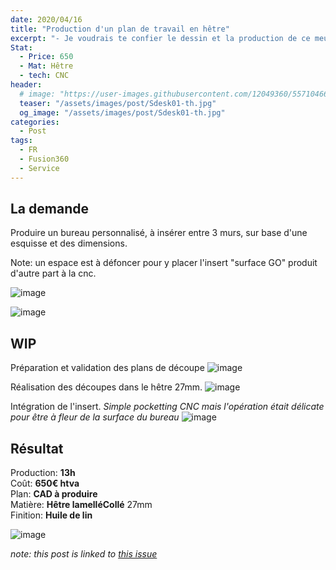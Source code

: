 ```yaml
---
date: 2020/04/16
title: "Production d'un plan de travail en hêtre"
excerpt: "- Je voudrais te confier le dessin et la production de ce meuble sur fusion360."
Stat:  
  - Price: 650
  - Mat: Hêtre
  - tech: CNC
header:
  # image: "https://user-images.githubusercontent.com/12049360/55710466-f63e2d00-59ea-11e9-9b18-9a1ff459d629.png"
  teaser: "/assets/images/post/Sdesk01-th.jpg"
  og_image: "/assets/images/post/Sdesk01-th.jpg"
categories:
  - Post
tags:
  - FR
  - Fusion360
  - Service
---
```


## La demande
Produire un bureau personnalisé, à insérer entre 3 murs, sur base d'une esquisse et des dimensions.

Note: un espace est à défoncer pour y placer l'insert "surface GO" produit d'autre part à la cnc.

![image](https://user-images.githubusercontent.com/12049360/65969146-90e06b80-e464-11e9-8725-80a34c48014d.png)

![image](https://user-images.githubusercontent.com/12049360/96564847-f13a8900-12c3-11eb-9a1d-5ab960b1995d.png)

## WIP
Préparation et validation des plans de découpe
![image](https://user-images.githubusercontent.com/12049360/65975220-9642b380-e46e-11e9-8aca-da6f4995d18d.png)

Réalisation des découpes dans le hêtre 27mm.
![image](https://user-images.githubusercontent.com/12049360/67221385-a32e4380-f42b-11e9-817a-c596fcb84b37.png)

Intégration de l'insert. _Simple pocketting CNC mais l'opération était délicate pour être à fleur de la surface du bureau_
![image](https://user-images.githubusercontent.com/12049360/96564591-a456b280-12c3-11eb-80df-b00f1d60a7e4.png)

## Résultat
Production: **13h**  
Coût: **650€ htva**  
Plan: **CAD à produire**  
Matière: **Hêtre lamelléCollé** 27mm  
Finition: **Huile de lin**

![image](https://user-images.githubusercontent.com/12049360/79438321-ab7acc00-7fd3-11ea-9246-0466ba73d9ba.png)


*note: this post is linked to [this issue](https://github.com/openfab-lab/JobBoard/issues/9)*